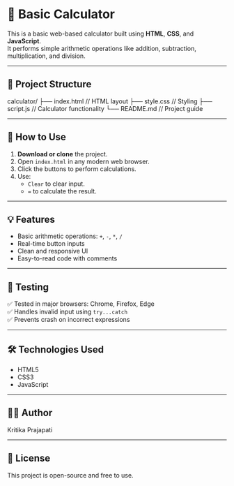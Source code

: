 # 🔢 Basic Calculator

This is a basic web-based calculator built using **HTML**, **CSS**, and **JavaScript**.  
It performs simple arithmetic operations like addition, subtraction, multiplication, and division.

---

## 📁 Project Structure

calculator/
├── index.html // HTML layout
├── style.css // Styling
├── script.js // Calculator functionality
└── README.md // Project guide


---

## 🚀 How to Use

1. **Download or clone** the project.
2. Open `index.html` in any modern web browser.
3. Click the buttons to perform calculations.
4. Use:
   - `Clear` to clear input.
   - `=` to calculate the result.

---

## 💡 Features

- Basic arithmetic operations: `+`, `-`, `*`, `/`
- Real-time button inputs
- Clean and responsive UI
- Easy-to-read code with comments

---


## 🧪 Testing

✅ Tested in major browsers: Chrome, Firefox, Edge  
✅ Handles invalid input using `try...catch`  
✅ Prevents crash on incorrect expressions

---

## 🛠️ Technologies Used

- HTML5
- CSS3
- JavaScript 

---

## 👩‍💻 Author

Kritika Prajapati

---

## 📜 License

This project is open-source and free to use.
